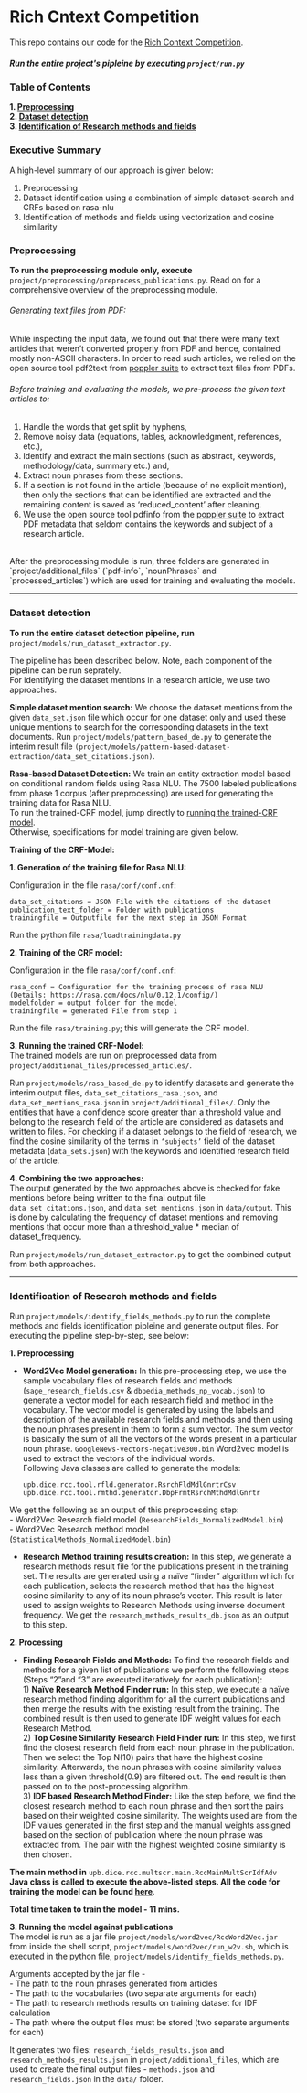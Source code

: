 # Rich Cntext Competition

This repo contains our code for the [Rich Context Competition](https://coleridgeinitiative.org/richcontextcompetition). 

##### Run the entire project's pipleine by executing ```project/run.py```
<!-- ##### To read the documentation, click [here](https://docs.google.com/document/d/1-bUtlLfTK4x7-syyAQ2rBHq6C11DJeFXdI80Ii-BUCk/edit#) -->

### Table of Contents
**1. [Preprocessing](#preprocessing)**	
**2. [Dataset detection](#dataset-detection)**	
**3. [Identification of Research methods and fields](#identification-of-research-methods-and-fields)**	

### Executive Summary 
A high-level summary of our approach is given below:
1. Preprocessing <br>
2. Dataset identification using a combination of simple dataset-search and CRFs based on rasa-nlu <br>
3. Identification of methods and fields using vectorization and cosine similarity

<!-- To run the entire pipeline, execute project/run.py. --> 

### Preprocessing 

**To run the preprocessing module only, execute** `project/preprocessing/preprocess_publications.py`. Read on for a comprehensive overview of the preprocessing module. 

###### Generating text files from PDF:
While inspecting the input data, we found out that there were many text articles that weren’t converted properly from PDF and hence, contained mostly non-ASCII characters. In order to read such articles, we relied on the open source tool pdf2text from [poppler suite](https://manpages.debian.org/testing/poppler-utils/pdfinfo.1.en.html) to extract text files from PDFs. <br>

###### Before training and evaluating the models, we pre-process the given text articles to: 
1. Handle the words that get split by hyphens, 
2. Remove noisy data (equations, tables, acknowledgment, references, etc.), 
3. Identify and extract the main sections (such as abstract, keywords, methodology/data, summary etc.) and,
4. Extract noun phrases from these sections. 
5. If a section is not found in the article (because of no explicit mention), then only the sections that can be identified are extracted and the remaining content is saved as ‘reduced_content’ after cleaning.
6. We use the open source tool pdfinfo from the [poppler suite](https://manpages.debian.org/testing/poppler-utils/pdfinfo.1.en.html) to extract PDF metadata that seldom contains the keywords and subject of a research article.  <br>
<br>
After the preprocessing module is run, three folders are generated in `project/additional_files` (`pdf-info`, `nounPhrases` and `processed_articles`) which are used for training and evaluating the models. <br>

***************************************************

### Dataset detection 

**To run the entire dataset detection pipeline, run** `project/models/run_dataset_extractor.py`.  

The pipeline has been described below. Note, each component of the pipeline can be run seprately. <br>
For identifying the dataset mentions in a research article, we use two approaches.

**Simple dataset mention search:**
We choose the dataset mentions from the given `data_set.json` file which occur for one dataset only and used these unique mentions to search for the corresponding datasets in the text documents. 
Run `project/models/pattern_based_de.py` to generate the interim result file  `(project/models/pattern-based-dataset-extraction/data_set_citations.json)`. 

**Rasa-based Dataset Detection:**
We train an entity extraction model based on conditional random fields using Rasa NLU. The 7500 labeled publications from phase 1 corpus  (after preprocessing) are used for generating the training data for Rasa NLU.  
To run the trained-CRF model, jump directly to [running the trained-CRF model](#trained-CRF). <br>
Otherwise, specifications for model training are given below. <br>
 
**Training of the CRF-Model:**

**1. Generation of the training file for Rasa NLU:**

Configuration in the file `rasa/conf/conf.cnf`: <br>
```
data_set_citations = JSON File with the citations of the dataset 
publication_text_folder = Folder with publications 
trainingfile = Outputfile for the next step in JSON Format 
```
Run the python file `rasa/loadtrainingdata.py`

**2. Training of the CRF model:**

Configuration in the file `rasa/conf/conf.cnf`: <br>
```
rasa_conf = Configuration for the training process of rasa NLU (Details: https://rasa.com/docs/nlu/0.12.1/config/)
modelfolder = output folder for the model
trainingfile = generated File from step 1
```
Run the file `rasa/training.py`; this will generate the CRF model.

**3. Running the trained CRF-Model:**  <a id="trained-CRF"></a>
<br>
The trained models are run on preprocessed data from `project/additional_files/processed_articles/`. 

Run `project/models/rasa_based_de.py` to identify datasets and generate the interim output files, `data_set_citations_rasa.json`, and `data_set_mentions_rasa.json` in `project/additional_files/`. Only the entities that have a confidence score greater than a threshold value and belong to the research field of the article are considered as datasets and written to files. For checking if a dataset belongs to the field of research, we find the cosine similarity of the terms in `‘subjects’`  field of the dataset metadata (`data_sets.json`) with the keywords and identified research field of the article. 

**4. Combining the two approaches:** <br>
The output generated by the two approaches above is checked for fake mentions before being written to the final output file `data_set_citations.json`, and `data_set_mentions.json` in `data/output`.  This is done by calculating the frequency of dataset mentions and removing mentions that occur more than a threshold_value * median of dataset_frequency.

Run `project/models/run_dataset_extractor.py` to get the combined output from both approaches. 

************************************
### Identification of Research methods and fields
Run `project/models/identify_fields_methods.py` to run the complete methods and fields identification pipleine and generate output files. For executing the pipeline step-by-step, see below:

   **1. Preprocessing** <br>
  - **Word2Vec Model generation:** In this pre-processing step, we use the sample vocabulary files of research fields and methods (`sage_research_fields.csv` & `dbpedia_methods_np_vocab.json`) to generate a vector model for each research field and method in the vocabulary. The vector model is generated by using the labels and description of the available research fields and methods and then using the noun phrases present in them to form a sum vector. The sum vector is basically the sum of all the vectors of the words present in a particular noun phrase. `GoogleNews-vectors-negative300.bin` Word2vec model is used to extract the vectors of the individual words. <br>
  Following Java classes are called to generate the models:
    ```
    upb.dice.rcc.tool.rfld.generator.RsrchFldMdlGnrtrCsv
    upb.dice.rcc.tool.rmthd.generator.DbpFrmtRsrchMthdMdlGnrtr
    ```
    
  We get the following as an output of this preprocessing step: <br>
    - Word2Vec Research field model (`ResearchFields_NormalizedModel.bin`) <br>
    - Word2Vec Research method model (`StatisticalMethods_NormalizedModel.bin`)

   - **Research Method training results creation:** In this step, we generate a research methods result file for the publications present in the training set. The results are generated using a naïve “finder” algorithm which for each publication, selects the research method that has the highest cosine similarity to any of its noun phrase’s vector. This result is later used to assign weights to Research Methods using inverse document frequency.
We get the `research_methods_results_db.json` as an output to this step.

   **2. Processing**

   - **Finding Research Fields and Methods:** To find the research fields and methods for a given list of publications we perform the following steps (Steps “2”and “3” are executed iteratively for each publication): <br>
    1) **Naïve Research Method Finder run:** In this step, we execute a naïve research method finding algorithm for all the current publications and then merge the results with the existing result from the training. The combined result is then used to generate IDF weight values for each Research Method. <br>
    2) **Top Cosine Similarity Research Field Finder run:** In this step, we first find the closest research field from each noun phrase in the publication. Then we select the Top N(10) pairs that have the highest cosine similarity. Afterwards, the noun phrases with cosine similarity values less than a given threshold(0.9) are filtered out. The end result is then passed on to the post-processing algorithm. <br>
    3) **IDF based Research Method Finder:** Like the step before, we find the closest research method to each noun phrase and then sort the pairs based on their weighted cosine similarity. The weights used are from the IDF values generated in the first step and the manual weights assigned based on the section of publication where the noun phrase was extracted from. The pair with the highest weighted cosine similarity is then chosen.
	
   **The main method in** `upb.dice.rcc.multscr.main.RccMainMultScrIdfAdv` **Java class is called to execute the above-listed steps. All the code for training the model can be found [here](https://github.com/nikit91/Jword2vec/tree/rich-context)**. <br>

   **Total time taken to train the model - 11 mins.** 

   **3. Running the model against publications** <br>
    The model is run as a jar file `project/models/word2vec/RccWord2Vec.jar` from inside the shell script, `project/models/word2vec/run_w2v.sh`, which is executed in the python file, `project/models/identify_fields_methods.py`. 


   Arguments accepted by the jar file -    
    - The path to the noun phrases generated from articles <br>
    - The path to the vocabularies  (two separate arguments for each) <br>
    - The path to research methods results on training dataset for IDF calculation <br>
    - The path where the output files must be stored (two separate arguments for each) <br>

   It generates two files: `research_fields_results.json` and `research_methods_results.json` in `project/additional_files`, which are used to create the final output files - `methods.json` and `research_fields.json` in the `data/` folder. 



